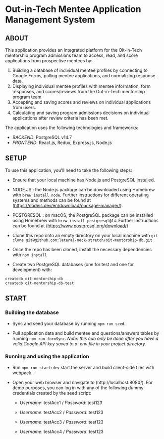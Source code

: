 # Out-in-Tech Mentee Application Management System

## ABOUT

This application provides an integrated platform for the Oit-in-Tech mentorship program admissions team to access, read, and score applications from prospective mentees by:

1. Building a database of individual mentee profiles by connecting to Google Forms, pulling mentee applications, and normalizing response data.
2. Displaying individual mentee profiles with mentee information, form responses, and scores/reviews from the Out-in-Tech mentorship program team.
3. Accepting and saving scores and reviews on individual applications from users.
4. Calculating and saving program admissions decisions on individual applications after review criteria has been met.

The application uses the following technologies and frameworks:

- _BACKEND_: PostgreSQL v14.7
- _FRONTEND_: React.js, Redux, Express.js, Node.js

## SETUP

To use this application, you'll need to take the following steps:

- Ensure that your local machine has Node.js and PostgreSQL installed.
- NODE.JS : the Node.js package can be downloaded using Homebrew with `brew install node`. Further instructions for different operating systems and methods can be found at (https://nodejs.dev/en/download/package-manager/).
- POSTGRESQL : on macOS, the PostgreSQL package can be installed using Homebrew with `brew install postgresql@14`. Further instructions can be found at (https://www.postgresql.org/download/)

- Clone this repo onto an empty directory on your local machine with `git clone git@github.com:lateral-neck-stretch/oit-mentorship-db.git`

- Once the repo has been cloned, install the necessary dependencies with `npm install`

- Create two PostgreSQL databases (one for test and one for development) with:

```
createdb oit-mentorship-db
createdb oit-mentorship-db-test
```

## START

### Building the database

- Sync and seed your database by running `npm run seed`.

- Pull application data and build mentee and questions/answers tables by running `npm run formSync`. _Note: this can only be done after you have a valid Google API key saved to a .env file in your project directory._

### Running and using the application

- Run `npm run start:dev` start the server and build client-side files with webpack.

- Open your web browser and navigate to (http://localhost:8080/). For demo purposes, you can log in with any of the following dummy credentials created by the seed script:
    - _Username_: testAcc1 / _Password_: test123

    - _Username_: testAcc2 / _Password_: test123

    - _Username_: testAcc3 / _Password_: test123

    - _Username_: testAcc4 / _Password_: test123
